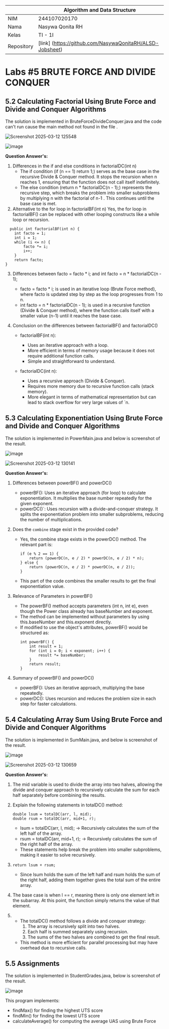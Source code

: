 |  | Algorithm and Data Structure |
|--|--|
| NIM |  244107020170|
| Nama |  Nasywa Qonita RH |
| Kelas | TI - 1I |
| Repository | [link] (https://github.com/NasywaQonitaRH/ALSD-Jobsheet) |

# Labs #5 BRUTE FORCE AND DIVIDE CONQUER

## 5.2 Calculating Factorial Using Brute Force and Divide and Conquer Algorithms
The solution is implemented in BruteForceDivideConquer.java and the code can't run cause the main method not found in the file .

![Screenshot 2025-03-12 125548](https://github.com/user-attachments/assets/a08525b7-3945-4668-8d9e-a94ca65668e5)

![image](https://github.com/user-attachments/assets/abf40f2f-4db7-4757-8e81-fdc416c2b091)

**Question Answer's:**  
1. Differences in the if and else conditions in factorialDC(int n)
   - The if condition (if (n == 1) return 1;) serves as the base case in the recursive Divide & Conquer method. It stops the recursion when n reaches 1, ensuring that the function does not call itself indefinitely.  
   - The else condition (return n * factorialDC(n - 1);) represents the recursive step, which breaks the problem into smaller subproblems by multiplying n with the factorial of n-1 . This continues until the base case is met.
2. Alternative to the for loop in factorialBF(int n)
   Yes, the for loop in factorialBF() can be replaced with other looping constructs like a while loop or recursion.
```
  public int factorialBF(int n) {
    int facto = 1;
    int i = 1;
    while (i <= n) {
        facto *= i;
        i++;
    }
    return facto;
}
```
   
3. Differences between facto = facto * i; and int facto = n * factorialDC(n - 1);
   - facto = facto * i; is used in an iterative loop (Brute Force method), where facto is updated step by step as the loop progresses from 1 to n.  
   - int facto = n * factorialDC(n - 1); is used in a recursive function (Divide & Conquer method), where the function calls itself with a smaller value (n-1) until it reaches the base case.

4. Conclusion on the differences between factorialBF() and factorialDC()
   - factorialBF(int n):  
     - Uses an iterative approach with a loop.  
     - More efficient in terms of memory usage because it does not require additional function calls.  
     - Simple and straightforward to understand.  

   - factorialDC(int n):  
     - Uses a recursive approach (Divide & Conquer).  
     - Requires more memory due to recursive function calls (stack memory).  
     - More elegant in terms of mathematical representation but can lead to stack overflow for very large values of `n.  

## 5.3 Calculating Exponentiation Using Brute Force and Divide and Conquer Algorithms
The solution is implemented in PowerMain.java and below is screenshot of the result.

![image](https://github.com/user-attachments/assets/bba2a6c8-1365-4d16-b3d6-6f0b0ac0f360)

![Screenshot 2025-03-12 130141](https://github.com/user-attachments/assets/90d785aa-2ddb-4694-87b3-3f3786c8cd0e)

**Question Answer's:**  
1. Differences between powerBF() and powerDC()
   - powerBF(): Uses an iterative approach (for loop) to calculate exponentiation. It multiplies the base number repeatedly for the given exponent.
   - powerDC()`: Uses recursion with a divide-and-conquer strategy. It splits the exponentiation problem into smaller subproblems, reducing the number of multiplications.

2. Does the `combine` stage exist in the provided code?
   - Yes, the combine stage exists in the powerDC() method. The relevant part is:
     ```
     if (e % 2 == 1) {
         return (powerDC(n, e / 2) * powerDC(n, e / 2) * n);
     } else {
         return (powerDC(n, e / 2) * powerDC(n, e / 2));
     }
     ```
   - This part of the code combines the smaller results to get the final exponentiation value.

3. Relevance of Parameters in powerBF()
   - The powerBF() method accepts parameters (int n, int e), even though the Power class already has baseNumber and exponent.
   - The method can be implemented without parameters by using this.baseNumber and this.exponent directly.
   - If modified to use the object's attributes, powerBF() would be structured as:
     ```
     int powerBF() {
         int result = 1;
         for (int i = 0; i < exponent; i++) {
             result *= baseNumber;
         }
         return result;
     }
     ```
4. Summary of powerBF() and powerDC()
   - powerBF(): Uses an iterative approach, multiplying the base repeatedly.
   - powerDC(): Uses recursion and reduces the problem size in each step for faster calculations. 

## 5.4 Calculating Array Sum Using Brute Force and Divide and Conquer Algorithms
The solution is implemented in SumMain.java, and below is screenshot of the result.

![image](https://github.com/user-attachments/assets/520639e5-ed43-46b5-a55d-e019088d5512)

![Screenshot 2025-03-12 130659](https://github.com/user-attachments/assets/7892640c-73eb-4b83-a56a-b579c5e06beb)

**Question Answer's:**  
1. The mid variable is used to divide the array into two halves, allowing the divide and conquer approach to recursively calculate the sum for each half separately before combining the results.

2. Explain the following statements in totalDC() method:
   ```
   double lsum = totalDC(arr, l, mid);
   double rsum = totalDC(arr, mid+1, r);
   ```
   - lsum = totalDC(arr, l, mid); → Recursively calculates the sum of the left half of the array.  
   - rsum = totalDC(arr, mid+1, r); → Recursively calculates the sum of the right half of the array.  
   - These statements help break the problem into smaller subproblems, making it easier to solve recursively.

3.  
   ```
   return lsum + rsum;
   ```
   - Since lsum holds the sum of the left half and rsum holds the sum of the right half, adding them together gives the total sum of the entire array.

4. The base case is when l == r, meaning there is only one element left in the subarray. At this point, the function simply returns the value of that element.

5. 
   - The totalDC() method follows a divide and conquer strategy:  
     1. The array is recursively split into two halves.  
     2. Each half is summed separately using recursion.  
     3. The sums of the two halves are combined to get the final result.  
   - This method is more efficient for parallel processing but may have overhead due to recursive calls.

## 5.5 Assignments
The solution is implemented in StudentGrades.java, below is screenshot of the result.

![image](https://github.com/user-attachments/assets/b1c8d69f-aa94-451f-984c-e444fbd1e66f)

This program implements:
- findMax() for finding the highest UTS score
- findMin() for finding the lowest UTS score
- calculateAverage() for computing the average UAS using Brute Force
